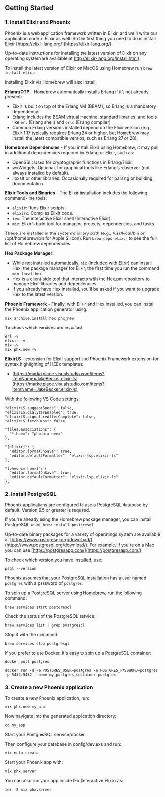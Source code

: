 ## Getting Started

### 1. Install Elixir and Phoenix
Phoenix is a web application framework written in Elixir, and we'll write our application code in Elixir as well. So the first thing you need to do is install Elixir [https://elixir-lang.org/](https://elixir-lang.org/)

Up-to-date instructions for installing the latest version of Elixir on any operating system are available at [http://elixir-lang.org/install.html)](http://elixir-lang.org/install.html)

To install the latest version of Elixir on MacOS using Homebrew run `brew install elixir`

Installing Elixir via Homebrew will also install:

__Erlang/OTP__ - Homebrew automatically installs Erlang if it’s not already present:
- Elixir is built on top of the Erlang VM (BEAM), so Erlang is a mandatory dependency.  
- Erlang includes the BEAM virtual machine, standard libraries, and tools like `erl` (Erlang shell) and `erlc` (Erlang compiler)
- Common Erlang versions installed depend on the Elixir version (e.g., Elixir 1.17 typically requires Erlang 24 or higher, but Homebrew may install the latest compatible version, such as Erlang 27 or 28).

__Homebrew Dependencies__ - If you install Elixir using Homebrew, it may pull in additional dependencies required by Erlang or Elixir, such as:
- OpenSSL: Used for cryptographic functions in Erlang/Elixir.
- wxWidgets: Optional, for graphical tools like Erlang’s :observer (not always installed by default).
- libxslt or other libraries: Occasionally required for parsing or building documentation.

__Elixir Tools and Binaries__ - The Elixir installation includes the following command-line tools:
- `elixir`: Runs Elixir scripts.
- `elixirc`: Compiles Elixir code.
- `iex`: The interactive Elixir shell (Interactive Elixir).
- `mix`: Elixir’s build tool for managing projects, dependencies, and tasks.

These are installed in the system’s binary path (e.g., /usr/local/bin or /opt/homebrew/bin for Apple Silicon). Run `brew deps elixir` to see the full list of Homebrew dependencies.
<!-- 
??__Documentation and Standard Library__: ??
- Elixir’s standard library and documentation are included in the installation.
- You can access documentation via `mix docs` (to generate project docs) or `h` in the `iex` shell for module/function help. -->

__Hex Package Manager__:
- While not installed automatically, `mix` (included with Elixir) can install Hex, the package manager for Elixir, the first time you run the command `mix local.hex`
- Hex is a client-side tool that interacts with the Hex.pm repository to manage Elixir libraries and dependencies.
- If you already have Hex installed, you'll be asked if you want to upgrade Hex to the latest version.

__Phoenix Framework__ - Finally, with Elixir and Hex installed, you can install the Phoenix application generator using:
```
mix archive.install hex phx_new
```


To check which versions are installed:
```
erl -v
elixir -v
mix -v
mix phx.new -v
```

__ElixirLS__ - extension for Elixir support and Phoenix Framework extension for syntax highlighting of HEEx templates:
- [https://marketplace.visualstudio.com/items?itemName=JakeBecker.elixir-ls](https://marketplace.visualstudio.com/items?itemName=JakeBecker.elixir-ls)

With the following VS Code settings:
```
"elixirLS.suggestSpecs": false,
"elixirLS.dialyzerEnabled": true,
"elixirLS.signatureAfterComplete": false,
"elixirLS.fetchDeps": false,

"files.associations": {
  "*.heex": "phoenix-heex"
},

"[elixir]": {
  "editor.formatOnSave": true,
  "editor.defaultFormatter": "elixir-lsp.elixir-ls"
},

"[phoenix-heex]": {
  "editor.formatOnSave": true,
  "editor.defaultFormatter": "elixir-lsp.elixir-ls"
},
```


### 2. Install PostgreSQL
Phoenix applications are configured to use a PostgreSQL database by default. Version 9.5 or greater is required.

If you're already using the Homebrew package manager, you can install PostgreSQL using `brew install postgresql`

Up-to-date binary packages for a variety of operatings system are available at [https://www.postgresql.org/download/](https://www.postgresql.org/download/). For example, if you're on a Mac you can use [https://postgresapp.com/](https://postgresapp.com/)

To check which version you have installed, use:
```
psql --version
```
Phoenix assumes that your PostgreSQL installation has a user named `postgres` with a password of `postgres`.

To spin up a PostgreSQL server using Homebrew, run the following command:
```
brew services start postgresql
```

Check the status of the PostgreSQL service:
```
brew services list | grep postgresql
```

Stop it with the command:
```
brew services stop postgresql
```

If you prefer to use Docker, it's easy to spin up a PostgreSQL container:
```
docker pull postgres

docker run -d -e POSTGRES_USER=postgres -e POSTGRES_PASSWORD=postgres -p 5432:5432 --name my_postgres_container postgres
```

### 3. Create a new Phoenix application
To create a new Phoenix application, run:
```
mix phx.new my_app
```

Now navigate into the generated application directory:
```
cd my_app
```

Start your PostgresSQL service/docker

Then configure your database in config/dev.exs and run:
```
mix ecto.create
```
Start your Phoenix app with:
```
mix phx.server
```
You can also run your app inside IEx (Interactive Elixir) as:
```
iex -S mix phx.server
```